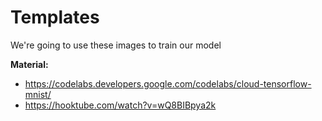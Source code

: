 # Templates

We're going to use these images to train our model

**Material:**

-   https://codelabs.developers.google.com/codelabs/cloud-tensorflow-mnist/
-   https://hooktube.com/watch?v=wQ8BIBpya2k
